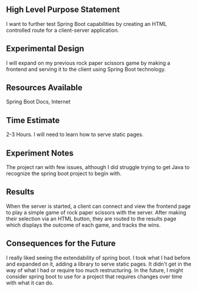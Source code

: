 ## High Level Purpose Statement
I want to further test Spring Boot capabilities by creating an HTML controlled route for a client-server application.

## Experimental Design
I will expand on my previous rock paper scissors game by making a frontend and serving it to the client using Spring Boot technology.

## Resources Available
Spring Boot Docs, Internet

## Time Estimate
2-3 Hours. I will need to learn how to serve static pages.

## Experiment Notes
The project ran with few issues, although I did struggle trying to get Java to recognize the spring boot project to begin with.

## Results
When the server is started, a client can connect and view the frontend page to play a simple game of rock paper scissors with the server. After making their selection via an HTML button, they are routed to the results page which displays the outcome of each game, and tracks the wins.

## Consequences for the Future
I really liked seeing the extendability of spring boot. I took what I had before and expanded on it, adding a library to serve static pages. It didn't get in the way of what I had or require too much restructuring. In the future, I might consider spring boot to use for a project that requires changes over time with what it can do.